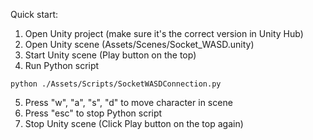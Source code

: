 Quick start:
1. Open Unity project (make sure it's the correct version in Unity Hub)
2. Open Unity scene (Assets/Scenes/Socket_WASD.unity)
3. Start Unity scene (Play button on the top)
4. Run Python script
```
python ./Assets/Scripts/SocketWASDConnection.py
```
5. Press "w", "a", "s", "d" to move character in scene
6. Press "esc" to stop Python script
7. Stop Unity scene (Click Play button on the top again)
